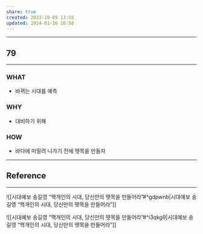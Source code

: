 ```yaml
---
share: true
created: 2023-10-05 13:55
updated: 2024-01-16 16:58
---
```


---
## 79
---
### WHAT
- 바뀌는 시대를 예측
### WHY
- 대비하기 위해
### HOW
- 바다에 떠밀려 나가기 전에 뗏목을 만들자
---


## Reference
---
![[시대예보  송길영 “핵개인의 시대, 당신만의 뗏목을 만들어라”#^gdpwnb|시대예보  송길영 “핵개인의 시대, 당신만의 뗏목을 만들어라”]]

![[시대예보  송길영 “핵개인의 시대, 당신만의 뗏목을 만들어라”#^i3qkg9|시대예보  송길영 “핵개인의 시대, 당신만의 뗏목을 만들어라”]]
